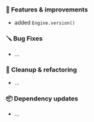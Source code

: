 ### 🚀 Features & improvements

- added `Engine.version()`

### 🪛 Bug Fixes

- ...

### 🧽 Cleanup & refactoring

- ...

### 📦 Dependency updates

- ...